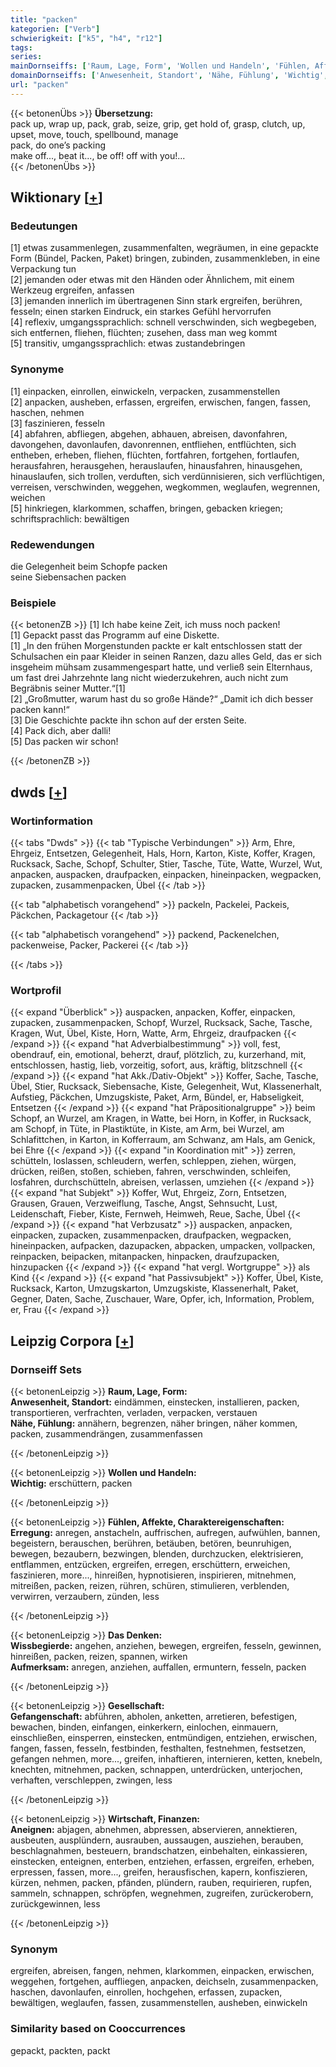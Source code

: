 ```yaml
---
title: "packen"
kategorien: ["Verb"]
schwierigkeit: ["k5", "h4", "r12"]
tags:
series:
mainDornseiffs: ['Raum, Lage, Form', 'Wollen und Handeln', 'Fühlen, Affekte, Charaktereigenschaften', 'Das Denken', 'Gesellschaft', 'Wirtschaft, Finanzen']
domainDornseiffs: ['Anwesenheit, Standort', 'Nähe, Fühlung', 'Wichtig', 'Erregung', 'Wissbegierde', 'Aufmerksam', 'Gefangenschaft', 'Aneignen']
url: "packen"
---
```


{{< betonenÜbs >}}
**Übersetzung:**  
pack up, wrap up, pack, grab, seize, grip, get hold of, grasp, clutch, up, upset, move, touch, spellbound, manage  
pack, do one’s packing  
make off..., beat it..., be off! off with you!...  
{{< /betonenÜbs >}}

## Wiktionary [[+](https://de.wiktionary.org/wiki/packen)]

### Bedeutungen
[1] etwas zusammenlegen, zusammenfalten, wegräumen, in eine gepackte Form (Bündel, Packen, Paket) bringen, zubinden, zusammenkleben, in eine Verpackung tun  
[2] jemanden oder etwas mit den Händen oder Ähnlichem, mit einem Werkzeug ergreifen, anfassen  
[3] jemanden innerlich im übertragenen Sinn stark ergreifen, berühren, fesseln; einen starken Eindruck, ein starkes Gefühl hervorrufen  
[4] reflexiv, umgangssprachlich: schnell verschwinden, sich wegbegeben, sich entfernen, fliehen, flüchten; zusehen, dass man weg kommt  
[5] transitiv, umgangssprachlich: etwas zustandebringen  

### Synonyme
[1] einpacken, einrollen, einwickeln, verpacken, zusammenstellen  
[2] anpacken, ausheben, erfassen, ergreifen, erwischen, fangen, fassen, haschen, nehmen  
[3] faszinieren, fesseln  
[4] abfahren, abfliegen, abgehen, abhauen, abreisen, davonfahren, davongehen, davonlaufen, davonrennen, entfliehen, entflüchten, sich entheben, erheben, fliehen, flüchten, fortfahren, fortgehen, fortlaufen, herausfahren, herausgehen, herauslaufen, hinausfahren, hinausgehen, hinauslaufen, sich trollen, verduften, sich verdünnisieren, sich verflüchtigen, verreisen, verschwinden, weggehen, wegkommen, weglaufen, wegrennen, weichen  
[5] hinkriegen, klarkommen, schaffen, bringen, gebacken kriegen; schriftsprachlich: bewältigen  

### Redewendungen
die Gelegenheit beim Schopfe packen  
seine Siebensachen packen  

### Beispiele
{{< betonenZB >}}
[1] Ich habe keine Zeit, ich muss noch packen!  
[1] Gepackt passt das Programm auf eine Diskette.  
[1] „In den frühen Morgenstunden packte er kalt entschlossen statt der Schulsachen ein paar Kleider in seinen Ranzen, dazu alles Geld, das er sich insgeheim mühsam zusammengespart hatte, und verließ sein Elternhaus, um fast drei Jahrzehnte lang nicht wiederzukehren, auch nicht zum Begräbnis seiner Mutter.“[1]  
[2] „Großmutter, warum hast du so große Hände?“ „Damit ich dich besser packen kann!“  
[3] Die Geschichte packte ihn schon auf der ersten Seite.  
[4] Pack dich, aber dalli!  
[5] Das packen wir schon!  

{{< /betonenZB >}}


## dwds [[+](https://www.dwds.de/wb/packen)]

### Wortinformation
{{< tabs "Dwds" >}}
{{< tab "Typische Verbindungen" >}}
Arm, Ehre, Ehrgeiz, Entsetzen, Gelegenheit, Hals, Horn, Karton, Kiste, Koffer, Kragen, Rucksack, Sache, Schopf, Schulter, Stier, Tasche, Tüte, Watte, Wurzel, Wut, anpacken, auspacken, draufpacken, einpacken, hineinpacken, wegpacken, zupacken, zusammenpacken, Übel
{{< /tab >}}

{{< tab "alphabetisch vorangehend" >}}
packeln, Packelei, Packeis, Päckchen, Packagetour
{{< /tab >}}

{{< tab "alphabetisch vorangehend" >}}
packend, Packenelchen, packenweise, Packer, Packerei
{{< /tab >}}

{{< /tabs >}}

### Wortprofil
{{< expand "Überblick" >}} auspacken, anpacken, Koffer, einpacken, zupacken, zusammenpacken, Schopf, Wurzel, Rucksack, Sache, Tasche, Kragen, Wut, Übel, Kiste, Horn, Watte, Arm, Ehrgeiz, draufpacken {{< /expand >}}
{{< expand "hat Adverbialbestimmung" >}} voll, fest, obendrauf, ein, emotional, beherzt, drauf, plötzlich, zu, kurzerhand, mit, entschlossen, hastig, lieb, vorzeitig, sofort, aus, kräftig, blitzschnell {{< /expand >}}
{{< expand "hat Akk./Dativ-Objekt" >}} Koffer, Sache, Tasche, Übel, Stier, Rucksack, Siebensache, Kiste, Gelegenheit, Wut, Klassenerhalt, Aufstieg, Päckchen, Umzugskiste, Paket, Arm, Bündel, er, Habseligkeit, Entsetzen {{< /expand >}}
{{< expand "hat Präpositionalgruppe" >}} beim Schopf, an Wurzel, am Kragen, in Watte, bei Horn, in Koffer, in Rucksack, am Schopf, in Tüte, in Plastiktüte, in Kiste, am Arm, bei Wurzel, am Schlafittchen, in Karton, in Kofferraum, am Schwanz, am Hals, am Genick, bei Ehre {{< /expand >}}
{{< expand "in Koordination mit" >}} zerren, schütteln, loslassen, schleudern, werfen, schleppen, ziehen, würgen, drücken, reißen, stoßen, schieben, fahren, verschwinden, schleifen, losfahren, durchschütteln, abreisen, verlassen, umziehen {{< /expand >}}
{{< expand "hat Subjekt" >}} Koffer, Wut, Ehrgeiz, Zorn, Entsetzen, Grausen, Grauen, Verzweiflung, Tasche, Angst, Sehnsucht, Lust, Leidenschaft, Fieber, Kiste, Fernweh, Heimweh, Reue, Sache, Übel {{< /expand >}}
{{< expand "hat Verbzusatz" >}} auspacken, anpacken, einpacken, zupacken, zusammenpacken, draufpacken, wegpacken, hineinpacken, aufpacken, dazupacken, abpacken, umpacken, vollpacken, reinpacken, beipacken, mitanpacken, hinpacken, draufzupacken, hinzupacken {{< /expand >}}
{{< expand "hat vergl. Wortgruppe" >}} als Kind {{< /expand >}}
{{< expand "hat Passivsubjekt" >}} Koffer, Übel, Kiste, Rucksack, Karton, Umzugskarton, Umzugskiste, Klassenerhalt, Paket, Gegner, Daten, Sache, Zuschauer, Ware, Opfer, ich, Information, Problem, er, Frau {{< /expand >}}

## Leipzig Corpora [[+](https://corpora.uni-leipzig.de/en/res?word=packen&corpusId=deu_newscrawl-public_2018)]

### Dornseiff Sets
{{< betonenLeipzig >}}
**Raum, Lage, Form:**  
**Anwesenheit, Standort:** eindämmen, einstecken, installieren, packen, transportieren, verfrachten, verladen, verpacken, verstauen  
**Nähe, Fühlung:** annähern, begrenzen, näher bringen, näher kommen, packen, zusammendrängen, zusammenfassen  

{{< /betonenLeipzig >}}


{{< betonenLeipzig >}}
**Wollen und Handeln:**  
**Wichtig:** erschüttern, packen  

{{< /betonenLeipzig >}}


{{< betonenLeipzig >}}
**Fühlen, Affekte, Charaktereigenschaften:**  
**Erregung:** anregen, anstacheln, auffrischen, aufregen, aufwühlen, bannen, begeistern, berauschen, berühren, betäuben, betören, beunruhigen, bewegen, bezaubern, bezwingen, blenden, durchzucken, elektrisieren, entflammen, entzücken, ergreifen, erregen, erschüttern, erweichen, faszinieren, more..., hinreißen, hypnotisieren, inspirieren, mitnehmen, mitreißen, packen, reizen, rühren, schüren, stimulieren, verblenden, verwirren, verzaubern, zünden, less  

{{< /betonenLeipzig >}}


{{< betonenLeipzig >}}
**Das Denken:**  
**Wissbegierde:** angehen, anziehen, bewegen, ergreifen, fesseln, gewinnen, hinreißen, packen, reizen, spannen, wirken  
**Aufmerksam:** anregen, anziehen, auffallen, ermuntern, fesseln, packen  

{{< /betonenLeipzig >}}


{{< betonenLeipzig >}}
**Gesellschaft:**  
**Gefangenschaft:** abführen, abholen, anketten, arretieren, befestigen, bewachen, binden, einfangen, einkerkern, einlochen, einmauern, einschließen, einsperren, einstecken, entmündigen, entziehen, erwischen, fangen, fassen, fesseln, festbinden, festhalten, festnehmen, festsetzen, gefangen nehmen, more..., greifen, inhaftieren, internieren, ketten, knebeln, knechten, mitnehmen, packen, schnappen, unterdrücken, unterjochen, verhaften, verschleppen, zwingen, less  

{{< /betonenLeipzig >}}


{{< betonenLeipzig >}}
**Wirtschaft, Finanzen:**  
**Aneignen:** abjagen, abnehmen, abpressen, abservieren, annektieren, ausbeuten, ausplündern, ausrauben, aussaugen, ausziehen, berauben, beschlagnahmen, besteuern, brandschatzen, einbehalten, einkassieren, einstecken, enteignen, enterben, entziehen, erfassen, ergreifen, erheben, erpressen, fassen, more..., greifen, herausfischen, kapern, konfiszieren, kürzen, nehmen, packen, pfänden, plündern, rauben, requirieren, rupfen, sammeln, schnappen, schröpfen, wegnehmen, zugreifen, zurückerobern, zurückgewinnen, less  

{{< /betonenLeipzig >}}

### Synonym
ergreifen, abreisen, fangen, nehmen, klarkommen, einpacken, erwischen, weggehen, fortgehen, auffliegen, anpacken, deichseln, zusammenpacken, haschen, davonlaufen, einrollen, hochgehen, erfassen, zupacken, bewältigen, weglaufen, fassen, zusammenstellen, ausheben, einwickeln


### Similarity based on Cooccurrences
gepackt, packten, packt

